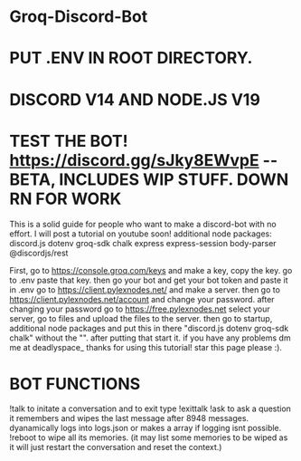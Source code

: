 # Groq-Discord-Bot
# PUT .ENV IN ROOT DIRECTORY.
# DISCORD V14 AND NODE.JS V19 
# TEST THE BOT! https://discord.gg/sJky8EWvpE -- BETA, INCLUDES WIP STUFF. DOWN RN FOR WORK
This is a solid guide for people who want to make a discord-bot with no effort. I will post a tutorial on youtube soon!
additional node packages: discord.js dotenv groq-sdk chalk express express-session body-parser @discordjs/rest

First, go to https://console.groq.com/keys and make a key, copy the key.
go to .env paste that key.
then go your bot and get your bot token and paste it in .env
go to https://client.pylexnodes.net/ and make a server.
then go to https://client.pylexnodes.net/account and change your password.
after changing your password go to https://free.pylexnodes.net
select your server, go to files and upload the files to the server. 
then go to startup, additional node packages and put this in there "discord.js dotenv groq-sdk chalk" without the "". after putting that start it.
if you have any problems dm me at deadlyspace_ 
thanks for using this tutorial! star this page please :).


# BOT FUNCTIONS
!talk to initate a conversation and to exit type !exittalk
!ask to ask a question it remembers and wipes the last message after 8948 messages.
dyanamically logs into logs.json or makes a array if logging isnt possible.
!reboot to wipe all its memories. (it may list some memories to be wiped as it will just restart the conversation and reset the context.)

